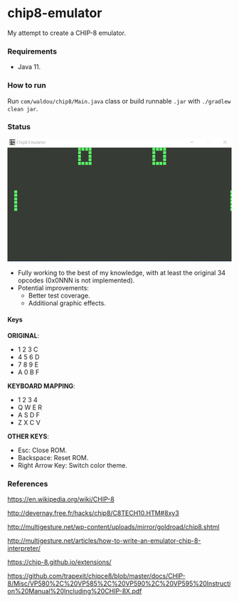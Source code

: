 chip8-emulator
=================

My attempt to create a CHIP-8 emulator.

### Requirements

- Java 11.

### How to run

Run `com/waldou/chip8/Main.java` class or build runnable `.jar` with `./gradlew clean jar`.

### Status

![Gif](https://github.com/waldou/chip8-emulator/blob/master/demo.gif)

- Fully working to the best of my knowledge, with at least the original 34 opcodes (0x0NNN is not implemented).
- Potential improvements:
    * Better test coverage.
    * Additional graphic effects.

#### Keys

**ORIGINAL**:

- 1 2 3 C
- 4 5 6 D
- 7 8 9 E
- A 0 B F

**KEYBOARD MAPPING**:

- 1 2 3 4
- Q W E R
- A S D F
- Z X C V

**OTHER KEYS**:

- Esc: Close ROM.
- Backspace: Reset ROM.
- Right Arrow Key: Switch color theme.

### References

https://en.wikipedia.org/wiki/CHIP-8

http://devernay.free.fr/hacks/chip8/C8TECH10.HTM#8xy3

http://multigesture.net/wp-content/uploads/mirror/goldroad/chip8.shtml

http://multigesture.net/articles/how-to-write-an-emulator-chip-8-interpreter/

https://chip-8.github.io/extensions/

https://github.com/trapexit/chipce8/blob/master/docs/CHIP-8/Misc/VP580%2C%20VP585%2C%20VP590%2C%20VP595%20Instruction%20Manual%20Including%20CHIP-8X.pdf